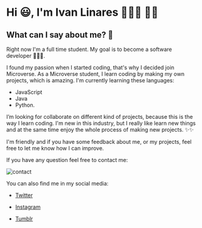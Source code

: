 # Hi 😃, I'm Ivan Linares 👨🏻‍💻 👋🏻


## What can I say about me? 🤔


Right now I'm a full time student. My goal is to become a software developer 👨🏻‍💻.

I found my passion when I started coding, that's why I decided join Microverse. As a Microverse student, I learn coding by making my own projects, which is amazing. I'm currently learning these languages:
- JavaScript 
- Java 
- Python.

I’m looking for collaborate on different kind of projects, because this is the way I learn coding. I'm new in this industry, but I really like learn new things and at the same time enjoy the whole process of making new projects. ✨✨

I'm friendly and if you have some feedback about me, or my projects, feel free to let me know how I can improve. 

If you have any question feel free to contact me:  
 
![contact](https://user-images.githubusercontent.com/73128809/146063774-f7d57726-3f9d-4352-aeac-a554075dc406.png)

You can also find me in my social media: 

- <a href="https://twitter.com/ivangaona92">Twitter</a>

- <a href="https://www.instagram.com/ivan_gaona/?hl=es-la">Instagram</a>

- <a href="https://ivan-gaona.tumblr.com/">Tumblr</a>

